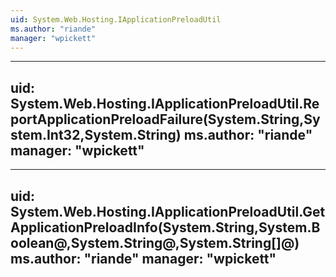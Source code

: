 ```yaml
---
uid: System.Web.Hosting.IApplicationPreloadUtil
ms.author: "riande"
manager: "wpickett"
---
```


---
uid: System.Web.Hosting.IApplicationPreloadUtil.ReportApplicationPreloadFailure(System.String,System.Int32,System.String)
ms.author: "riande"
manager: "wpickett"
---

---
uid: System.Web.Hosting.IApplicationPreloadUtil.GetApplicationPreloadInfo(System.String,System.Boolean@,System.String@,System.String[]@)
ms.author: "riande"
manager: "wpickett"
---
